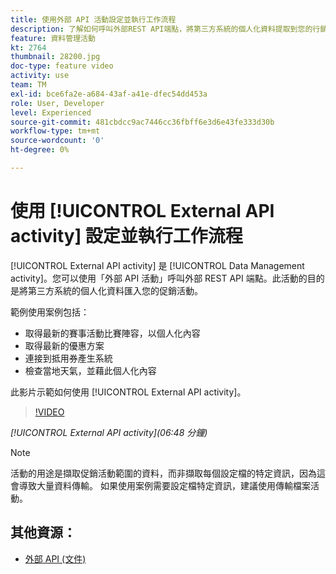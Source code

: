 ```yaml
---
title: 使用外部 API 活動設定並執行工作流程
description: 了解如何呼叫外部REST API端點，將第三方系統的個人化資料提取到您的行銷活動中。
feature: 資料管理活動
kt: 2764
thumbnail: 28200.jpg
doc-type: feature video
activity: use
team: TM
exl-id: bce6fa2e-a684-43af-a41e-dfec54dd453a
role: User, Developer
level: Experienced
source-git-commit: 481cbdcc9ac7446cc36fbff6e3d6e43fe333d30b
workflow-type: tm+mt
source-wordcount: '0'
ht-degree: 0%

---
```


# 使用 [!UICONTROL External API activity] 設定並執行工作流程

[!UICONTROL External API activity] 是 [!UICONTROL Data Management activity]。您可以使用「外部 API 活動」呼叫外部 REST API 端點。此活動的目的是將第三方系統的個人化資料匯入您的促銷活動。

範例使用案例包括：

* 取得最新的賽事活動比賽陣容，以個人化內容
* 取得最新的優惠方案
* 連接到抵用券產生系統
* 檢查當地天氣，並藉此個人化內容

此影片示範如何使用 [!UICONTROL External API activity]。

>[!VIDEO](https://video.tv.adobe.com/v/28200/?quality=12)

*[!UICONTROL External API activity](06:48 分鐘)*

>[!NOTE]
>
>活動的用途是擷取促銷活動範圍的資料，而非擷取每個設定檔的特定資訊，因為這會導致大量資料傳輸。 如果使用案例需要設定檔特定資訊，建議使用傳輸檔案活動。

## 其他資源：

* [外部 API (文件)](https://experienceleague.adobe.com/docs/campaign-standard/using/managing-processes-and-data/data-management-activities/external-api.html?lang=en)
